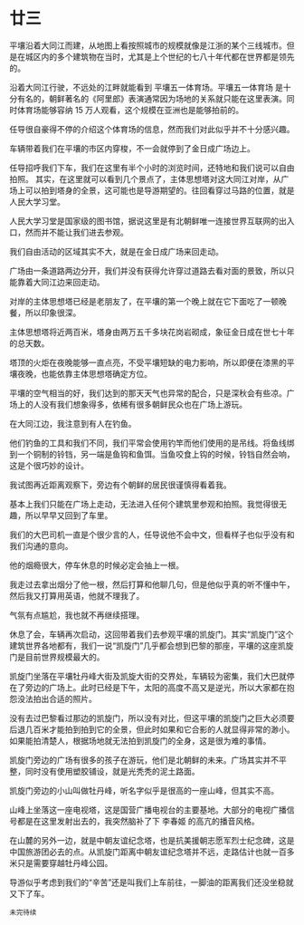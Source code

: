 # 廿三

平壤沿着大同江而建，从地图上看按照城市的规模就像是江浙的某个三线城市。但是在城区内的多个建筑物在当时，尤其是上个世纪的七八十年代都在世界都是领先的。




沿着大同江行驶，不远处的江畔就能看到 平壤五一体育场。平壤五一体育场 是十分有名的，朝鲜著名的《阿里郎》表演通常因为场地的关系就只能在这里表演。同时体育场能够容纳 15 万人观看，这个规模在亚洲也是能够拍前的。



任导很自豪得不停的介绍这个体育场的信息，然而我们对此似乎并不十分感兴趣。



车辆带着我们在平壤的市区内穿梭，不一会就停到了金日成广场边上。



任导招呼我们下车，我们在这里有半个小时的浏览时间，还特地和我们说可以自由拍照。
其实，在这里就可以看到几个景点了，主体思想塔对这大同江对岸，从广场上可以拍到塔身的全景，这可能也是导游期望的。往回看穿过马路的位置，就是人民大学习堂。

人民大学习堂是国家级的图书馆，据说这里是有北朝鲜唯一连接世界互联网的出入口，然而并不能让我们进去参观。

我们自由活动的区域其实不大，就是在金日成广场来回走动。



广场由一条道路两边分开，我们并没有获得允许穿过道路去看对面的景致，所以只能靠着大同江边来回走动。

对岸的主体思想塔已经是老朋友了，在平壤的第一个晚上就在它下面吃了一顿晚餐，所以印象很深。

主体思想塔将近两百米，塔身由两万五千多块花岗岩砌成，象征金日成在世七十年的总天数。



塔顶的火炬在夜晚能够一直点亮，不受平壤短缺的电力影响，所以即便在漆黑的平壤夜晚，也能依靠主体思想塔确定方位。

平壤的空气相当的好，我们达到的那天天气也异常的配合，只是深秋会有些凉。广场上的人没有我们想象得多，依稀有很多朝鲜民众也在广场上游玩。

在大同江边，我注意到有人在钓鱼。



他们钓鱼的工具和我们不同，我们平常会使用钓竿而他们使用的是吊线。将鱼线绑到一个铜制的铃铛，另一端是鱼钩和鱼饵。当鱼咬食上钩的时候，铃铛自然会响，这是个很巧妙的设计。

我试图再近距离观察下，旁边有个朝鲜的居民很谨慎得看着我。

基本上我们只能在广场上走动，无法进入任何个建筑里参观和拍照。我觉得很无趣，所以早早又回到了车里。



我们的大巴司机一直是个很少言的人，任导说他不会中文，但看样子也似乎没有和我们沟通的意向。



他的烟瘾很大，停车休息的时候必定会抽上一根。

我走过去拿出烟分了他一根，然后打算和他聊几句，但是他似乎真的听不懂中午，然后我又打算用英语，他就不理我了。



气氛有点尴尬，我也就不再继续搭理。

休息了会，车辆再次启动，这回带着我们去参观平壤的凯旋门。其实“凯旋门”这个建筑世界各地都有，我们一说“凯旋门”几乎都会想到巴黎的那座，平壤的这座凯旋门是目前世界规模最大的。

凯旋门坐落在平壤牡丹峰大街及凯旋大街的交界处，车辆较为密集，我们大巴就停在了旁边的广场上。此时已经是下午，太阳的高度不高又是逆光，所以大家都在抱怨没法拍出合适的照片。

没有去过巴黎看过那边的凯旋门，所以没有对比，但这平壤的凯旋门之巨大必须要后退几百米才能拍到拍到它的全景，但此时如果和它合影的人就显得非常的渺小。如果能拍清楚人，根据场地就无法拍到凯旋门的全身，这是很为难的事情。

凯旋门旁边的广场有很多的孩子在游玩，他们是北朝鲜的未来。广场其实并不平整，同时没有使用塑胶铺设，就是光秃秃的泥土路面。


凯旋门旁边的小山叫做牡丹峰，听名字似乎是很高的一座山峰，但其实不高。



山峰上坐落这一座电视塔，这是国营广播电视台的主要基地。大部分的电视广播信号都是在这里发射出去的，我突然脑补了下 李春姬 的高亢的播音风格。

在山麓的另外一边，就是中朝友谊纪念塔，也是抗美援朝志愿军烈士纪念碑，这是中国旅游团必去的点。从凯旋门距离中朝友谊纪念塔并不远，走路估计也就一百多米只是需要穿越牡丹峰公园。

导游似乎考虑到我们的“辛苦”还是叫我们上车前往，一脚油的距离我们还没坐稳就又下了车。

`未完待续`
